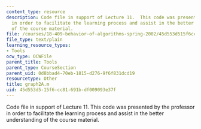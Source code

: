 ```yaml
---
content_type: resource
description: Code file in support of Lecture 11.  This code was presented by the professor
  in order to facilitate the learning process and assist in the better understanding
  of the course material.
file: /courses/18-409-behavior-of-algorithms-spring-2002/45d553d515f6cc81691bdf009093e37f_graph2A.m
file_type: text/plain
learning_resource_types:
- Tools
ocw_type: OCWFile
parent_title: Tools
parent_type: CourseSection
parent_uid: 0d8bbad4-70eb-1815-d276-9f6f831dcd19
resourcetype: Other
title: graph2A.m
uid: 45d553d5-15f6-cc81-691b-df009093e37f
---
```

Code file in support of Lecture 11.  This code was presented by the professor in order to facilitate the learning process and assist in the better understanding of the course material.

